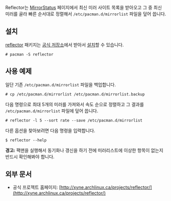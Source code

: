 Reflector는 [MirrorStatus](https://www.archlinux.org/mirrors/status/) 페이지에서 최신 미러 사이트 목록을 받아오고 그 중 최신 미러를 골라 빠른 순서대로 정렬해서 `/etc/pacman.d/mirrorlist` 파일을 덮어 씁니다.

## 설치

[reflector](https://www.archlinux.org/packages/?name=reflector) 패키지는 [공식 저장소](/index.php/Official_repositories "Official repositories")에서 받아서 [설치](/index.php/Pacman_(%ED%95%9C%EA%B5%AD%EC%96%B4) "Pacman (한국어)")할 수 있습니다.

```
# pacman -S reflector

```

## 사용 예제

일단 기존 `/etc/pacman.d/mirrorlist` 파일을 백업합니다.

```
# cp /etc/pacman.d/mirrorlist /etc/pacman.d/mirrorlist.backup

```

다음 명령으로 최대 5개의 미러를 가져와서 속도 순으로 정렬하고 그 결과를 `/etc/pacman.d/mirrorlist` 파일에 덮어 씁니다.

```
# reflector -l 5 --sort rate --save /etc/pacman.d/mirrorlist

```

다른 옵션을 찾아보려면 다음 명령을 입력합니다.

```
$ reflector --help

```

**경고:** 팩맨을 실행해서 동기화나 갱신을 하기 전에 미러리스트에 이상한 항목이 없는지 반드시 확인해봐야 합니다.

## 외부 문서

*   공식 프로젝트 홈페이지: [http://xyne.archlinux.ca/projects/reflector/](http://xyne.archlinux.ca/projects/reflector/)